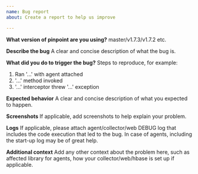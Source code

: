 ```yaml
---
name: Bug report
about: Create a report to help us improve

---
```


**What version of pinpoint are you using?**
master/v1.7.3/v1.7.2 etc.

**Describe the bug**
A clear and concise description of what the bug is.

**What did you do to trigger the bug?**
Steps to reproduce, for example:
1. Ran '...' with agent attached
2. '...' method invoked
3. '...' interceptor threw '...' exception

**Expected behavior**
A clear and concise description of what you expected to happen.

**Screenshots**
If applicable, add screenshots to help explain your problem.

**Logs**
If applicable, please attach agent/collector/web DEBUG log that includes the code execution that led to the bug. In case of agents, including the start-up log may be of great help.

**Additional context**
Add any other context about the problem here, such as affected library for agents, how your collector/web/hbase is set up if applicable.
